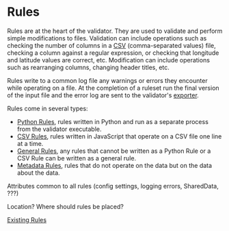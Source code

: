 # Rules

Rules are at the heart of the validator. They are used to validate and perform simple modifications to
files. Validation can include operations such as checking the number of columns in a [CSV](https://en.wikipedia.org/wiki/Comma-separated_values)
(comma-separated values) file, checking a column
against a regular expression, or checking that longitude and latitude values are correct, etc. Modification can
include operations such as rearranging columns, changing header titles, etc.

Rules write to a common log file any warnings or errors they encounter while operating on a file. At the completion
of a ruleset run the final version of the input file and the error log are sent to the validator's [exporter].

Rules come in several types:
- [Python Rules][python], rules written in Python and run as a separate process from the validator executable.
- [CSV Rules][csv], rules written in JavaScript that operate on a CSV file one line at a time.
- [General Rules][basic], any rules that cannot be written as a Python Rule or a CSV Rule can be written as a general rule.
- [Metadata Rules][metadata], rules that do not operate on the data but on the data about the data.

Attributes common to all rules (config settings, logging errors, SharedData, ???)

Location? Where should rules be placed?

[Existing Rules][existing]

[exporter]: exporter.md
[python]: pythonRules.md
[csv]: csvRules.md
[basic]: basicRules.md
[existing]: existingRules.md
[metadata]: metadataRules.md
